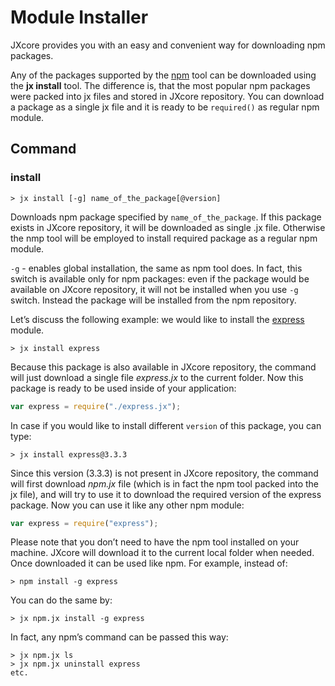 # Module Installer

JXcore provides you with an easy and convenient way for downloading npm packages.

Any of the packages supported by the [npm](https://www.npmjs.org/) tool can be downloaded using the **jx install** tool.
The difference is, that the most popular npm packages were packed into jx files and stored in JXcore repository.
You can download a package as a single jx file and it is ready to be `required()` as regular npm module.

## Command

### install

    > jx install [-g] name_of_the_package[@version]

Downloads npm package specified by `name_of_the_package`. If this package exists in JXcore repository, it will be downloaded as single .jx file.
Otherwise the nmp tool will be employed to install required package as a regular npm module.

`-g` - enables global installation, the same as npm tool does. In fact, this switch is available only for npm packages:
even if the package would be available on JXcore repository, it will not be installed when you use `-g` switch.
Instead the package will be installed from the npm repository.

Let’s discuss the following example: we would like to install the [express](https://github.com/visionmedia/express) module.

    > jx install express

Because this package is also available in JXcore repository, the command will just download a single file *express.jx* to the current folder.
Now this package is ready to be used inside of your application:

```js
var express = require("./express.jx");
```

In case if you would like to install different `version` of this package, you can type:

    > jx install express@3.3.3

Since this version (3.3.3) is not present in JXcore repository, the command will first download *npm.jx* file
(which is in fact the npm tool packed into the jx file), and will try to use it to download the required version of the express package.
Now you can use it like any other npm module:

```js
var express = require("express");
```

Please note that you don’t need to have the npm tool installed on your machine. JXcore will download it to the current local folder when needed. Once downloaded it can be used like npm.
For example, instead of:

    > npm install -g express

You can do the same by:

    > jx npm.jx install -g express

In fact, any npm’s command can be passed this way:

    > jx npm.jx ls
    > jx npm.jx uninstall express
    etc.